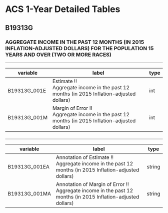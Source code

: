 # ACS 1-Year Detailed Tables

## B19313G

### AGGREGATE INCOME IN THE PAST 12 MONTHS (IN 2015 INFLATION-ADJUSTED DOLLARS) FOR THE POPULATION 15 YEARS AND OVER (TWO OR MORE RACES)

___

| variable | label | type |
| ----- | ----- | ----- |
| B19313G_001E | Estimate !!<br>Aggregate income in the past 12 months (in 2015 Inflation-adjusted dollars) | int |
| B19313G_001M | Margin of Error !!<br>Aggregate income in the past 12 months (in 2015 Inflation-adjusted dollars) | int |
### 

___

| variable | label | type |
| ----- | ----- | ----- |
| B19313G_001EA | Annotation of Estimate !!<br>Aggregate income in the past 12 months (in 2015 Inflation-adjusted dollars) | string |
| B19313G_001MA | Annotation of Margin of Error !!<br>Aggregate income in the past 12 months (in 2015 Inflation-adjusted dollars) | string |

